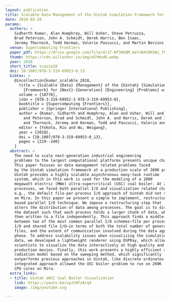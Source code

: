 ```yaml
---
layout: publication
title: Scalable Data Management of the Uintah Simulation Framework for Next-Generation Engineering Problems with Radiation
date: 2018-03-20
params:
  authors: >
    Sidharth Kumar, Alan Humphrey, Will Usher, Steve Petruzza,
    Brad Peterson, John A. Schmidt, Derek Harris, Ben Isaac,
    Jeremy Thornock, Todd Harman, Valerio Pascucci, and Martin Berzins
  venue: Supercomputing Frontiers
  paper_pdf: https://drive.google.com/file/d/17-Nf3HXQM_meYvB4t8K5Wi_fOCx6B_W6/view?usp=sharing
  thumb: https://cdn.willusher.io/img/w5YWvd6.webp
  year: 2018
  short_title: scasia18
  doi: 10.1007/978-3-319-69953-0_13
  bibtex: >
    @incollection{kumar_scalable_2018,
      title = {Scalable {Data} {Management} of the {Uintah} {Simulation}
        {Framework} for {Next}-{Generation} {Engineering} {Problems} with {Radiation}},
      volume = {10776},
      isbn = {978-3-319-69952-3 978-3-319-69953-0},
      booktitle = {Supercomputing {Frontiers}},
      publisher = {Springer International Publishing},
      author = {Kumar, Sidharth and Humphrey, Alan and Usher, Will and Petruzza, Steve 
        and Peterson, Brad and Schmidt, John A. and Harris, Derek and Isaac, Ben
        and Thornock, Jeremy and Harman, Todd and Pascucci, Valerio and Berzins, Martin},
      editor = {Yokota, Rio and Wu, Weigang},
      year = {2018},
      doi = {10.1007/978-3-319-69953-0_13},
      pages = {219--240}
    }
  abstract: >
    The need to scale next-generation industrial engineering
    problems to the largest computational platforms presents unique challenges.
    This paper focuses on data management related problems faced
    by the Uintah simulation framework at a production scale of 260K processes.
    Uintah provides a highly scalable asynchronous many-task runtime
    system, which in this work is used for the modeling of a 1000
    megawatt electric (MWe) ultra-supercritical (USC) coal boiler. At 260K
    processes, we faced both parallel I/O and visualization related challenges,
    e.g., the default file-per-process I/O approach of Uintah did not scale
    on Mira. In this paper we present a simple to implement, restructuring
    based parallel I/O technique. We impose a restructuring step that
    alters the distribution of data among processes. The goal is to distribute
    the dataset such that each process holds a larger chunk of data, which is
    then written to a file independently. This approach finds a middle ground
    between two of the most common parallel I/O schemes–file per process
    I/O and shared file I/O–in terms of both the total number of generated
    files, and the extent of communication involved during the data aggregation
    phase. To address scalability issues when visualizing the simulation
    data, we developed a lightweight renderer using OSPRay, which allows
    scientists to visualize the data interactively at high quality and make
    production movies. Finally, this work presents a highly efficient and scalable
    radiation model based on the sweeping method, which significantly
    outperforms previous approaches in Uintah, like discrete ordinates. The
    integrated approach allowed the USC boiler problem to run on 260K
    CPU cores on Mira.
  extra_links:
  - title: Uintah UASC Coal Boiler Visualization
    link: https://youtu.be/vpJtHTzArq4
    image: /img/youtube.svg

---
```

